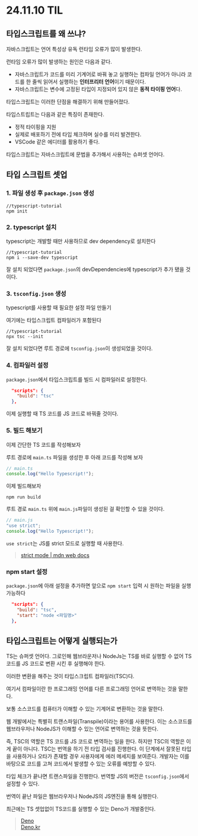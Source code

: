# 24.11.10 TIL

## 타입스크립트를 왜 쓰냐?

자바스크립트는 언어 특성상 유독 런타임 오류가 많이 발생한다.

런타임 오류가 많이 발생하는 원인은 다음과 같다.

- 자바스크립트가 코드를 미리 기계어로 바꿔 놓고 실행하는 컴파일 언어가 아니라 코드를 한 줄씩 읽어서 실행하는 **인터프리터 언어**이기 때문이다.
- 자바스크립트는 변수에 고정된 타입이 지정되어 있지 않은 **동적 타이핑 언어**다.

타입스크립트는 이러한 단점을 해결하기 위해 만들어졌다.

타입스트립트는 다음과 같은 특징이 존재한다.

- 정적 타이핑을 지원
- 실제로 배포하기 전에 타입 체크하며 실수를 미리 발견한다.
- VSCode 같은 에디터를 활용하기 좋다.

타입스크립트는 자바스크립트에 문법을 추가해서 사용하는 슈퍼셋 언어다.

## 타입 스크립트 셋업

### 1. 파일 생성 후 `package.json` 생성

```
//typescript-tutorial
npm init
```

### 2. typescript 설치

typescript는 개발할 때만 사용하므로 dev dependency로 설치한다

```
//typescript-tutorial
npm i --save-dev typescript
```

잘 설치 되었다면 `package.json`의 devDependencies에 typescript가 추가 됐을 것이다.

### 3. `tsconfig.json` 생성

typescript를 사용할 때 필요한 설정 파일 만들기

여기에는 타입스크립트 컴파일러가 포함된다

```
//typescript-tutorial
npx tsc --init
```

잘 설치 되었다면 루트 경로에 `tsconfig.json`이 생성되었을 것이다.

### 4. 컴파일러 설정

`package.json`에서 타입스크립트를 빌드 시 컴파일러로 설정한다.

```json
  "scripts": {
    "build": "tsc"
  },
```

이제 실행할 때 TS 코드를 JS 코드로 바꿔줄 것이다.

### 5. 빌드 해보기

이제 간단한 TS 코드를 작성해보자

루트 경로에 `main.ts` 파일을 생성한 후 아래 코드를 작성해 보자

```js
// main.ts
console.log("Hello Typescript!");
```

이제 빌드해보자

```
npm run build
```

루트 경로 `main.ts` 위에 `main.js`파일이 생성된 걸 확인할 수 있을 것이다.

```js
// main.js
"use strict";
console.log("Hello Typescript!");
```

`use strict`는 JS를 strict 모드로 실행할 때 사용한다.

> [strict mode | mdn web docs](https://developer.mozilla.org/ko/docs/Web/JavaScript/Reference/Strict_mode)

### npm start 설정

`package.json`에 아래 설정을 추가하면 앞으로 `npm start` 입력 시 원하는 파일을 실행 가능하다

```json
  "scripts": {
    "build": "tsc",
    "start": "node <파일명>"
  },
```

## 타입스크립트는 어떻게 실행되는가

TS는 슈퍼셋 언어다. 그로인해 웹브라운저나 NodeJs는 TS를 바로 실행할 수 없어 TS 코드를 JS 코드로 변환 시킨 후 실행해야 한다.

이러한 변환을 해주는 것이 타입스크립트 컴파일러(TSC)다.

여기서 컴파일이란 한 프로그래밍 언어를 다른 프로그래밍 언어로 변역하는 것을 말한다.

보통 소스코드를 컴퓨터가 이해할 수 있는 기계어로 변환하는 것을 말한다.

웹 개발에서는 특별히 트랜스파일(Transpile)이라는 용어를 사용한다. 이는 소스코드를 웹브라우저나 NodeJS가 이해할 수 있는 언어로 변역하는 것을 뜻한다.

즉, TSC의 역할은 TS 코드를 JS 코드로 변역하는 일을 한다. 하지만 TSC의 역할은 이게 끝이 아니다. TSC는 번역을 하기 전 타입 검사를 진행한다. 이 단계에서 잘못된 타입을 사용하거나 오타가 존재할 경우 사용자에게 에러 메세지를 보여준다. 개발자는 이를 바탕으로 코드를 고쳐 코드에서 발생할 수 있는 오류를 예방할 수 있다.

타입 체크가 끝나면 트랜스파일을 진행한다. 번역할 JS의 버전은 `tsconfig.json`에서 설정할 수 있다.

번역이 끝난 파일은 웹브라우저나 NodeJS의 JS엔진을 통해 실행한다.

최근에는 TS 셋업없이 TS코드를 실행할 수 있는 Deno가 개발중인다.

> [Deno](https://deno.com/)  
> [Deno.kr](https://deno.kr/)
